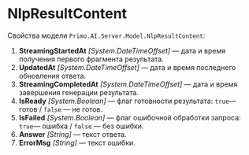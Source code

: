 # NlpResultContent

Свойства модели `Primo.AI.Server.Model.NlpResultContent`:
1. **StreamingStartedAt** *[System.DateTimeOffset]* — дата и время получения первого фрагмента результата.
1. **UpdatedAt** *[System.DateTimeOffset]* — дата и время последнего обновления ответа.
1. **StreamingCompletedAt** *[System.DateTimeOffset]* — дата и время завершения генерации результата.
1. **IsReady** *[System.Boolean]* — флаг готовности результата: `true`— готов / `false` — не готов.
1. **IsFailed** *[System.Boolean]* — флаг ошибочной обработки запроса: `true`— ошибка / `false` — без ошибки.
1. **Answer** *[String]* — текст ответа.
1. **ErrorMsg** *[String]* — текст ошибки.
